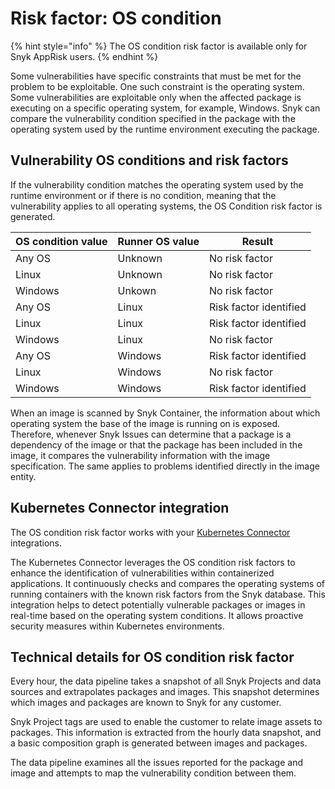 # Risk factor: OS condition

{% hint style="info" %}
The OS condition risk factor is available only for Snyk AppRisk users.
{% endhint %}

Some vulnerabilities have specific constraints that must be met for the problem to be exploitable. One such constraint is the operating system. Some vulnerabilities are exploitable only when the affected package is executing on a specific operating system, for example, Windows. Snyk can compare the vulnerability condition specified in the package with the operating system used by the runtime environment executing the package.

## Vulnerability OS conditions and risk factors

If the vulnerability condition matches the operating system used by the runtime environment or if there is no condition, meaning that the vulnerability applies to all operating systems, the OS Condition risk factor is generated.

| OS condition value | Runner OS value | Result                 |
| ------------------ | --------------- | ---------------------- |
| Any OS             | Unknown         | No risk factor         |
| Linux              | Unknown         | No risk factor         |
| Windows            | Unkown          | No risk factor         |
| Any OS             | Linux           | Risk factor identified |
| Linux              | Linux           | Risk factor identified |
| Windows            | Linux           | No risk factor         |
| Any OS             | Windows         | Risk factor identified |
| Linux              | Windows         | No risk factor         |
| Windows            | Windows         | Risk factor identified |

When an image is scanned by Snyk Container, the information about which operating system the base of the image is running on is exposed. Therefore, whenever Snyk Issues can determine that a package is a dependency of the image or that the package has been included in the image, it compares the vulnerability information with the image specification. The same applies to problems identified directly in the image entity.

## Kubernetes Connector integration

The OS condition risk factor works with your [Kubernetes Connector](../set-up-insights-for-snyk-apprisk/set-up-insights-kubernetes-connector.md) integrations.&#x20;

The Kubernetes Connector leverages the OS condition risk factors to enhance the identification of vulnerabilities within containerized applications. It continuously checks and compares the operating systems of running containers with the known risk factors from the Snyk database. This integration helps to detect potentially vulnerable packages or images in real-time based on the operating system conditions. It allows proactive security measures within Kubernetes environments.

## Technical details for OS condition risk factor

Every hour, the data pipeline takes a snapshot of all Snyk Projects and data sources and extrapolates packages and images. This snapshot determines which images and packages are known to Snyk for any customer.&#x20;

Snyk Project tags are used to enable the customer to relate image assets to packages. This information is extracted from the hourly data snapshot, and a basic composition graph is generated between images and packages.

The data pipeline examines all the issues reported for the package and image and attempts to map the vulnerability condition between them.
